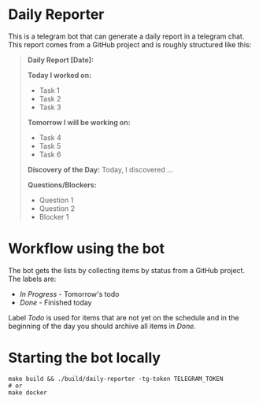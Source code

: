 # Daily Reporter

This is a telegram bot that can generate a daily report in a telegram chat. This report comes from a GitHub project and is roughly structured like this:

> **Daily Report [Date]:**
>
> **Today I worked on:**
> - Task 1
> - Task 2
> - Task 3
>
> **Tomorrow I will be working on:**
> - Task 4
> - Task 5
> - Task 6
>
> **Discovery of the Day:**
> Today, I discovered ...
>
> **Questions/Blockers:**
> - Question 1
> - Question 2
> - Blocker 1

# Workflow using the bot

The bot gets the lists by collecting items by status from a GitHub project. The labels are: 
- *In Progress* - Tomorrow's todo
- *Done* - Finished today

Label *Todo* is used for items that are not yet on the schedule and in the beginning of the day you should archive all items in *Done*.

# Starting the bot locally

```
make build && ./build/daily-reporter -tg-token TELEGRAM_TOKEN
# or
make docker
```
